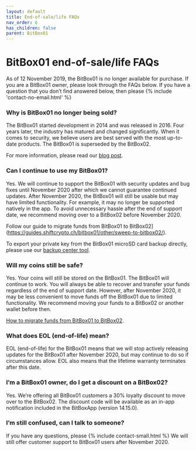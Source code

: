 ```yaml
---
layout: default
title: End-of-sale/life FAQs
nav_order: 6
has_children: false
parent: BitBox01
---
```


# BitBox01 end-of-sale/life FAQs

As of 12 November 2019, the BitBox01 is no longer available for purchase. If you are a BitBox01 owner, please look through the FAQs below. If you have a question that you don’t find answered below, then please {% include 'contact-no-email.html' %}


### Why is BitBox01 no longer being sold?

The BitBox01 started development in 2014 and was released in 2016. Four years later, the industry has matured and changed significantly. When it comes to security, we believe users are best served with the most up-to-date products. The BitBox01 is superseded by the BitBox02. 

For more information, please read our [blog post](https://medium.com/shiftcrypto/announcing-the-bitbox01-aka-digital-bitbox-end-of-sale-and-end-of-life-dates-and-process-1da088f74e32).


### Can I continue to use my BitBox01?

Yes. We will continue to support the BitBox01 with security updates and bug fixes until November 2020 after which we cannot guarantee continued updates. After November 2020, the BitBox01 will still be usable but may have limited functionality. For example, it may no longer be supported natively in the app. To avoid unnecessary hassle after the end of support date, we recommend moving over to a BitBox02 before November 2020. 

Follow our guide to migrate funds from BitBox01 to BitBox02](https://guides.shiftcrypto.ch/bitbox01/other/sweep-to-bitbox02/).

To export your private key from the BitBox01 microSD card backup directly, please use our [backup center tool](https://guides.shiftcrypto.ch/bitbox01/other/backup-center/).


### Will my coins still be safe?

Yes. Your coins will still be stored on the BitBox01. The BitBox01 will continue to work. You will always be able to recover and transfer your funds regardless of the end of support date. However, after November 2020, it may be less convenient to move funds off the BitBox01 due to limited functionality. We recommend moving your funds to a BitBox02 or another wallet before then.

[How to migrate funds from BitBox01 to BitBox02](https://guides.shiftcrypto.ch/bitbox01/other/sweep-to-bitbox02/).


### What does EOL (end-of-life) mean?

EOL (end-of-life) for the BitBox01 means that we will stop actively releasing updates for the BitBox01 after November 2020, but may continue to do so if circumstances allow. EOL also means that the lifetime warranty terminates after this date.


### I’m a BitBox01 owner, do I get a discount on a BitBox02?

Yes. We’re offering all BitBox01 customers a 30% loyalty discount to move over to the BitBox02. The discount code will be available as an in-app notification included in the BitBoxApp (version 14.15.0).


### I’m still confused, can I talk to someone?

If you have any questions, please  {% include contact-small.html %}
We will still offer customer support to BitBox01 users after November 2020.
